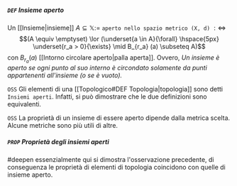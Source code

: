 ##### `DEF` Insieme aperto
Un [[Insieme|insieme]] $A \subseteq \mathbb{X} :=$  `aperto nello spazio metrico (X, d)` $:\Leftrightarrow$
$$(A \equiv \emptyset) \lor (\underset{a \in A}{\forall} \hspace{5px} \underset{r_a > 0}{\exists} \mid B_{r_a} (a) \subseteq A)$$
con $B_{r_a}(a)$ [[Intorno circolare aperto|palla aperta]].
Ovvero,
_Un insieme è aperto se ogni punto al suo interno è circondato solamente da punti appartenenti all'insieme (o se è vuoto)._

`OSS` Gli elementi di una [[Topologico#DEF Topologia|topologia]] sono detti `Insiemi aperti`.
Infatti, si può dimostrare che le due definizioni sono equivalenti.

`OSS` La proprietà di un insieme di essere aperto dipende dalla metrica scelta. Alcune metriche sono più utili di altre.

##### `PROP` Proprietà degli insiemi aperti
#deepen essenzialmente qui si dimostra l'osservazione precedente, di conseguenza le proprietà di elementi di topologia coincidono con quelle di insieme aperto.
